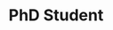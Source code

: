 ---
headshot: mikemerrill.jpeg
is_visiting: false
name: Mike Merrill
priority: 5
research_areas: null
site: https://mikemerrill.io
title: PhD Student
---